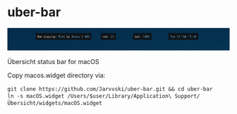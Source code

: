 # uber-bar

![Screenshot](https://raw.githubusercontent.com/Jarvvski/uber-bar/master/image.png)

Übersicht status bar for macOS

Copy macos.widget directory via:

```
git clone https://github.com/Jarvvski/uber-bar.git && cd uber-bar
ln -s macOS.widget /Users/$user/Library/Application\ Support/Übersicht/widgets/macOS.widget
```
